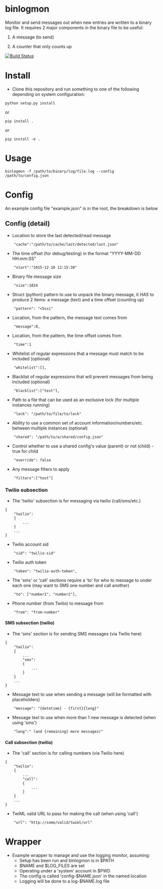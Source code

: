 binlogmon
=========
Monitor and send messages out when new entries are written to a binary log file. It requires 2 major components in the binary file to be useful:

1. A message (to send)

2. A counter that only counts up

[![Build Status](https://travis-ci.org/epiphyte/binlogmon.svg?branch=master)](https://travis-ci.org/epiphyte/binlogmon)

# Install
* Clone this repository and run something to one of the following depending on system configuration:
```
python setup.py install
```
or
```
pip install .
```
or
```
pip install -e .
```

# Usage

```
binlogmon -f /path/to/binary/log/file.log --config /path/to/config.json
```

# Config
An example config file "example.json" is in the root, the breakdown is below

## Config (detail)

* Location to store the last detected/read message
```
    "cache":"/path/to/cache/last/detected/last.json"
```

* The time offset (for debug/testing) in the format "YYYY-MM-DD HH:mm:SS"
```
    "start":"2015-12-10 12:15:30"
```

* Binary file message size
```
    "size":1024
```

* Struct (python) pattern to use to unpack the binary message, it _HAS_ to produce 2 items: a message (text) and a time offset (counting up)
```
    "pattern": "<5sxi"
```

* Location, from the pattern, the message text comes from
```
    "message":0,
```

* Location, from the pattern, the time offset comes from
```
    "time":1
```

* Whitelist of regular expressions that a message must match to be included (optional)
```
    "whitelist":[],
```

* Blacklist of regular expressions that will prevent messages from being included (optional)
```
    "blacklist":["test"],
```

* Path to a file that can be used as an exclusive lock (for multiple instances running)
```
    "lock": "/path/to/file/to/lock"
```

* Ability to use a common set of account information/numbers/etc. between multiple instances (optional)
```
    "shared": "/path/to/a/shared/config.json"
```

* Control whether to use a shared config's value (parent) or not (child) - true for child
```
    "override": false
```

* Any message filters to apply
```
    "filters":["test"]
```

### Twilio subsection

* The 'twilio' subsection is for messaging via twilio (call/sms/etc.)
```
{
    "twilio":
    {
        ...
    }
    ...
}
```

* Twilio account sid
```
    "sid": "twilio-sid"
```

* Twilio auth token
```
    "token": "twilio-auth-token",
```

* The 'sms' or 'call' sections require a 'to' for who to message to under each one (may want to SMS one number and call another)
```
    "to": ["number1", "number2"],
```

* Phone number (from Twilio) to message from
```
    "from": "from-number"
```

#### SMS subsection (twilio)

* The 'sms' section is for sending SMS messages (via Twilio here)
```
{
    "twilio":
    {
        ...
        "sms":
        {
            ...
        }
    }
    ...
}
```

* Message text to use when sending a message (will be formatted with placeholders)
```
    "message": "{datetime} - {first}{long}"
```

* Message text to use when more than 1 new message is detected (when using 'sms')
```
    "long":" (and {remaining} more messages)"
```

#### Call subsection (twilio)
* The 'call' section is for calling numbers (via Twilio here)
```
{
    "twilio":
    {
        ...
        "call":
        {
            ...
        }
    }
    ...
}
```

* TwiML valid URL to pass for making the call (when using 'call')
```
    "url": "http://some/valid/twiml/url"
```

# Wrapper

* Example wrapper to manage and use the logging monitor, assuming:
    * Setup has been run and binlogmon is in $PATH
    * $NAME and $LOG_FILES are set
    * Operating under a 'system' account in $PWD
    * The config is called 'config-$NAME.json' in the named location
    * Logging will be done to a log-$NAME.log file
